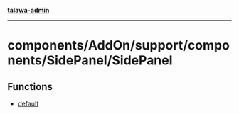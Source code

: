 [**talawa-admin**](../../../../../../README.md)

***

# components/AddOn/support/components/SidePanel/SidePanel

## Functions

- [default](functions/default.md)
